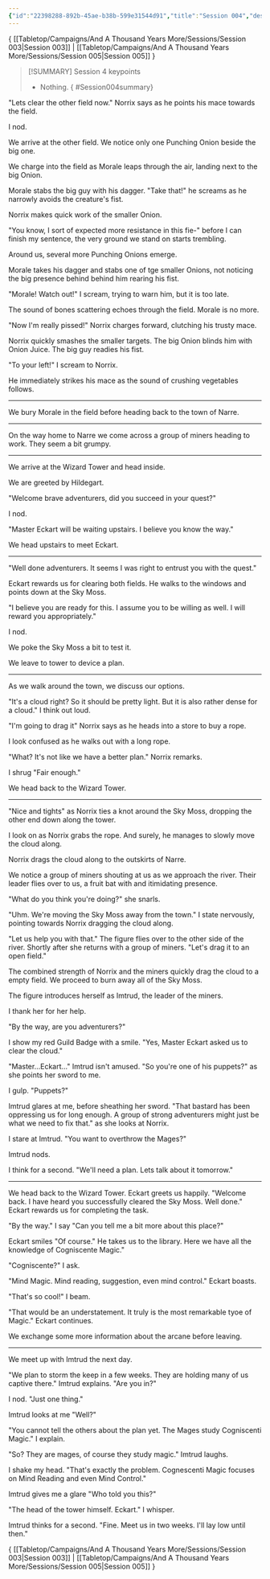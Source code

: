 ```yaml
---
{"id":"22398288-892b-45ae-b38b-599e31544d91","title":"Session 004","description":"Session 4","publish":true,"date_created":"Saturday, June 10th 2023, 12:51:38 pm","date_modified":"Wednesday, April 3rd 2024, 10:14:50 pm","path":"Tabletop/Campaigns/And A Thousand Years More/Sessions/Session 004.md","permalink":"/tabletop/campaigns/and-a-thousand-years-more/sessions/session-004/","PassFrontmatter":true}
---
```



{ [[Tabletop/Campaigns/And A Thousand Years More/Sessions/Session 003\|Session 003]] | [[Tabletop/Campaigns/And A Thousand Years More/Sessions/Session 005\|Session 005]] }

> [!SUMMARY] Session 4 keypoints
> - Nothing.
{ #Session004summary}


"Lets clear the other field now." Norrix says as he points his mace towards the field.

I nod.

We arrive at the other field. We notice only one Punching Onion beside the big one.

We charge into the field as Morale leaps through the air, landing next to the big Onion.

Morale stabs the big guy with his dagger. "Take that!" he screams as he narrowly avoids the creature's fist.

Norrix makes quick work of the smaller Onion.

"You know, I sort of expected more resistance in this fie-" before I can finish my sentence, the very ground we stand on starts trembling.

Around us, several more Punching Onions emerge.

Morale takes his dagger and stabs one of tge smaller Onions, not noticing the big presence behind behind him rearing his fist.

"Morale! Watch out!" I scream, trying to warn him, but it is too late.

The sound of bones scattering echoes through the field. Morale is no more.

"Now I'm really pissed!" Norrix charges forward, clutching his trusty mace.

Norrix quickly smashes the smaller targets. The big Onion blinds him with Onion Juice. The big guy readies his fist.

"To your left!" I scream to Norrix.

He immediately strikes his mace as the sound of crushing vegetables follows.

---

We bury Morale in the field before heading back to the town of Narre.

---

On the way home to Narre we come across a group of miners heading to work. They seem a bit grumpy.

---

We arrive at the Wizard Tower and head inside.

We are greeted by Hildegart.

"Welcome brave adventurers, did you succeed in your quest?"

I nod.

"Master Eckart will be waiting upstairs. I believe you know the way."

We head upstairs to meet Eckart.

---

"Well done adventurers. It seems I was right to entrust you with the quest."

Eckart rewards us for clearing both fields. He walks to the windows and points down at the Sky Moss.

"I believe you are ready for this. I assume you to be willing as well. I will reward you appropriately."

I nod.

We poke the Sky Moss a bit to test it.

We leave to tower to device a plan.

---

As we walk around the town, we discuss our options.

"It's a cloud right? So it should be pretty light. But it is also rather dense for a cloud." I think out loud.

"I'm going to drag it" Norrix says as he heads into a store to buy a rope.

I look confused as he walks out with a long rope.

"What? It's not like we have a better plan." Norrix remarks.

I shrug "Fair enough."

We head back to the Wizard Tower.

---

"Nice and tights" as Norrix ties a knot around the Sky Moss, dropping the other end down along the tower.

I look on as Norrix grabs the rope. And surely, he manages to slowly move the cloud along.

Norrix drags the cloud along to the outskirts of Narre.

We notice a group of miners shouting at us as we approach the river. Their leader flies over to us, a fruit bat with and itimidating presence.

"What do you think you're doing?" she snarls.

"Uhm. We're moving the Sky Moss away from the town." I state nervously, pointing towards Norrix dragging the cloud along.

"Let us help you with that." The figure flies over to the other side of the river. Shortly after she returns with a group of miners. "Let's drag it to an open field."

The combined strength of Norrix and the miners quickly drag the cloud to a empty field. We proceed to burn away all of the Sky Moss.

The figure introduces herself as Imtrud, the leader of the miners.

I thank her for her help.

"By the way, are you adventurers?"

I show my red Guild Badge with a smile. "Yes, Master Eckart asked us to clear the cloud."

"Master…Eckart…" Imtrud isn't amused. "So you're one of his puppets?" as she points her sword to me.

I gulp. "Puppets?"

Imtrud glares at me, before sheathing her sword. "That bastard has been oppressing us for long enough. A group of strong adventurers might just be what we need to fix that." as she looks at Norrix.

I stare at Imtrud. "You want to overthrow the Mages?"

Imtrud nods.

I think for a second. "We'll need a plan. Lets talk about it tomorrow."

---

We head back to the Wizard Tower. Eckart greets us happily. "Welcome back. I have heard you successfully cleared the Sky Moss. Well done." Eckart rewards us for completing the task.

"By the way." I say "Can you tell me a bit more about this place?"

Eckart smiles "Of course." He takes us to the library. Here we have all the knowledge of Cogniscente Magic."

"Cogniscente?" I ask.

"Mind Magic. Mind reading, suggestion, even mind control." Eckart boasts.

"That's so cool!" I beam.

"That would be an understatement. It truly is the most remarkable tyoe of Magic." Eckart continues.

We exchange some more information about the arcane before leaving.

---

We meet up with Imtrud the next day.

"We plan to storm the keep in a few weeks. They are holding many of us captive there." Imtrud explains. "Are you in?"

I nod. "Just one thing."

Imtrud looks at me "Well?"

"You cannot tell the others about the plan yet. The Mages study Cogniscenti Magic." I explain.

"So? They are mages, of course they study magic." Imtrud laughs.

I shake my head. "That's exactly the problem. Cognescenti Magic focuses on Mind Reading and even Mind Control."

Imtrud gives me a glare "Who told you this?"

"The head of the tower himself. Eckart." I whisper.

Imtrud thinks for a second. "Fine. Meet us in two weeks. I'll lay low until then."

{ [[Tabletop/Campaigns/And A Thousand Years More/Sessions/Session 003\|Session 003]] | [[Tabletop/Campaigns/And A Thousand Years More/Sessions/Session 005\|Session 005]] }
